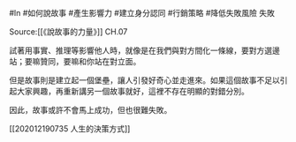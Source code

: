 #ln #如何說故事 #產生影響力 #建立身分認同 #行銷策略 #降低失敗風險 失敗

Source:[[《說故事的力量》]] CH.07

試著用事實、推理等影響他人時，就像是在我們與對方間化一條線，要對方選邊站；要嘛贊同，要嘛和你站在對立面。

但是故事則是建立起一個堡壘，讓人引發好奇心並走進來。如果這個故事不足以引起大家興趣，再重新講另一個故事就好，這裡不存在明顯的對錯分別。

因此，故事或許不會馬上成功，但也很難失敗。


[[202012190735 人生的決策方式]]